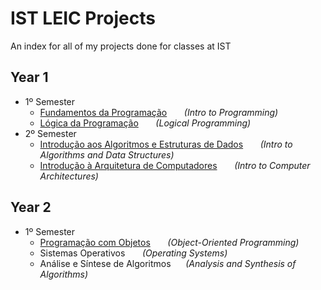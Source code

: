 # IST LEIC Projects
An index for all of my projects done for classes at IST

## Year 1
 * 1º Semester
   * [Fundamentos da Programação](https://github.com/rodrigoFfreire/FP_22_23)  &nbsp;&nbsp;&nbsp;&nbsp;&nbsp; _(Intro to Programming)_
   * [Lógica da Programação](https://github.com/rodrigoFfreire/LP_22_23) &nbsp;&nbsp;&nbsp;&nbsp;&nbsp; _(Logical Programming)_
 * 2º Semester
   * [Introdução aos Algoritmos e Estruturas de Dados](https://github.com/rodrigoFfreire/IAED_22_23) &nbsp;&nbsp;&nbsp;&nbsp;&nbsp; _(Intro to Algorithms and Data Structures)_
   * [Introdução à Arquitetura de Computadores](https://github.com/rodrigoFfreire/Projeto-IAC-22-23) &nbsp;&nbsp;&nbsp;&nbsp;&nbsp; _(Intro to Computer Architectures)_

## Year 2
 * 1º Semester
   * [Programação com Objetos](https://github.com/rodrigoFfreire/PO-23-24) &nbsp;&nbsp;&nbsp;&nbsp;&nbsp; _(Object-Oriented Programming)_
   * Sistemas Operativos &nbsp;&nbsp;&nbsp;&nbsp;&nbsp; _(Operating Systems)_
   * Análise e Síntese de Algoritmos &nbsp;&nbsp;&nbsp;&nbsp; _(Analysis and Synthesis of Algorithms)_
